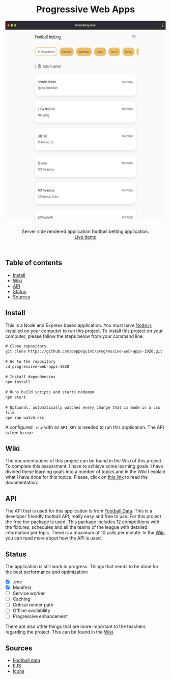 <div align="center">
	<h1 align='center'>Progressive Web Apps</h1>
	<img align='center' src="./assets/img/screenshot-app(wip-v2).png" height="620" />
</div>
<p align="center">
	<br>
	Server side rendered application football betting application.
	<br>
	<a href="https://progressive-web-apps-1920.herokuapp.com/">Live demo</a>
</p>
<br>

## Table of contents

- [Install](#install)
- [Wiki](#wiki)
- [API](#api)
- [Status](#status)
- [Sources](#sources)

## Install
This is a Node and Express based application. You must have [Node.js](https://nodejs.org/en/download/) installed on your computer to run this project. To install this project on your computer, please follow the steps below from your command line:

```shell
# Clone repository
git clone https://github.com/peppequint/progressive-web-apps-1920.git

# Go to the repository
cd progressive-web-apps-1920

# Install dependencies
npm install

# Runs build scripts and starts nodemon
npm start

# Optional: automatically watches every change that is made in a css file
npm run watch:css
```

A configured `.env` with an `API_KEY` is needed	to run this application. The API is free to use. 

## Wiki
The documentations of this project can be found in the Wiki of this project. To complete this assessment, I have to achieve some learning goals. I have divided these learning goals into a number of topics and in the Wiki I explain what I have done for this topics. Please, click on [this link](https://github.com/peppequint/progressive-web-apps-1920/wiki) to read the documentation.

## API
The API that is used for this application is from [Football Data](https://www.football-data.org/). This is a developer friendly football API, really easy and free to use. For this project the free tier package is used. This package includes 12 competitions with the fixtures, schedules and all the teams of the league with detailed information per topic. There is a maximum of 10 calls per minute. 
In the [Wiki](#https://github.com/peppequint/progressive-web-apps-1920/wiki/Server-side-rendering) you can read more about how the API is used.

## Status
The application is still work in progress. Things that needs to be done for the best performance and optimization:
- [x] .env
- [x] Manifest
- [ ] Service worker
- [ ] Caching
- [ ] Critical render path
- [ ] Offline availability 
- [ ] Progressive enhancement

There are also other things that are more important to the teachers regarding the project. This can be found in the [Wiki](https://github.com/peppequint/progressive-web-apps-1920/wiki).

## Sources
- [Football data](https://www.football-data.org/)
- [EJS](https://ejs.co/)
- [Icons](https://developer.microsoft.com/en-us/fabric#/styles/web/icons#fabric-icons-tool)